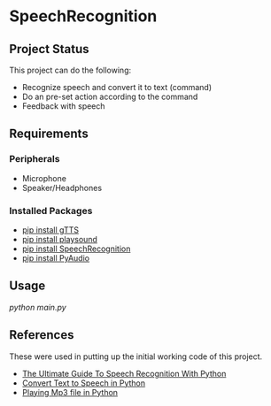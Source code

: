 # SpeechRecognition

<h2>Project Status</h2>
<p>This project can do the following:</p>
<ul>
    <li>Recognize speech and convert it to text (command)</li>
    <li>Do an pre-set action according to the command</li>
    <li>Feedback with speech</li>
</ul>

<h2>Requirements</h2>
<h3>Peripherals</h3>
<ul>
<li>Microphone</li>
<li>Speaker/Headphones</li>
</ul>

<h3>Installed Packages</h3>
<ul>
<li><a target="_blank" href="https://pypi.org/project/gTTS/">pip install gTTS</a></li>
<li><a target="_blank" href="https://pypi.org/project/playsound/">pip install playsound</a></li>
<li><a target="_blank" href="https://pypi.org/project/SpeechRecognition/">pip install SpeechRecognition</a></li>
<li><a target="_blank" href="https://pypi.org/project/PyAudio/">pip install PyAudio</a></li>
</ul>

<h2>Usage</h2>
<p><em>python main.py</em></p>

<h2>References</h2>
<p>These were used in putting up the initial working code of this project.</p>

<ul>
    <li><a target="_blank" href="https://realpython.com/python-speech-recognition/#installing-speechrecognition">The Ultimate Guide To Speech Recognition With Python</a></li>
    <li><a target="_blank" href="https://www.geeksforgeeks.org/convert-text-speech-python/">Convert Text to Speech in Python</a></li>
    <li><a target="_blank" href="https://stackoverflow.com/questions/39818922/errno-13-permission-denied-file-mp3-python">Playing Mp3 file in Python</a></li>
</ul>
